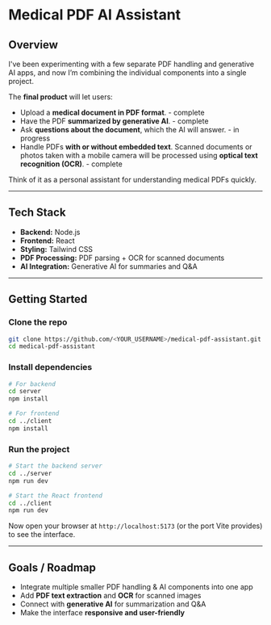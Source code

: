 # Medical PDF AI Assistant

## Overview

I've been experimenting with a few separate PDF handling and generative AI apps, and now I’m combining the individual components into a single project.

The **final product** will let users:

* Upload a **medical document in PDF format**. - complete
* Have the PDF **summarized by generative AI**. - complete
* Ask **questions about the document**, which the AI will answer. - in progress
* Handle PDFs **with or without embedded text**. Scanned documents or photos taken with a mobile camera will be processed using **optical text recognition (OCR)**. - complete

Think of it as a personal assistant for understanding medical PDFs quickly.

---

## Tech Stack

* **Backend:** Node.js
* **Frontend:** React
* **Styling:** Tailwind CSS
* **PDF Processing:** PDF parsing + OCR for scanned documents
* **AI Integration:** Generative AI for summaries and Q\&A

---

## Getting Started

### Clone the repo

```bash
git clone https://github.com/<YOUR_USERNAME>/medical-pdf-assistant.git
cd medical-pdf-assistant
```

### Install dependencies

```bash
# For backend
cd server
npm install

# For frontend
cd ../client
npm install
```

### Run the project

```bash
# Start the backend server
cd ../server
npm run dev

# Start the React frontend
cd ../client
npm run dev
```

Now open your browser at `http://localhost:5173` (or the port Vite provides) to see the interface.

---

## Goals / Roadmap

* Integrate multiple smaller PDF handling & AI components into one app
* Add **PDF text extraction** and **OCR** for scanned images
* Connect with **generative AI** for summarization and Q\&A
* Make the interface **responsive and user-friendly**
